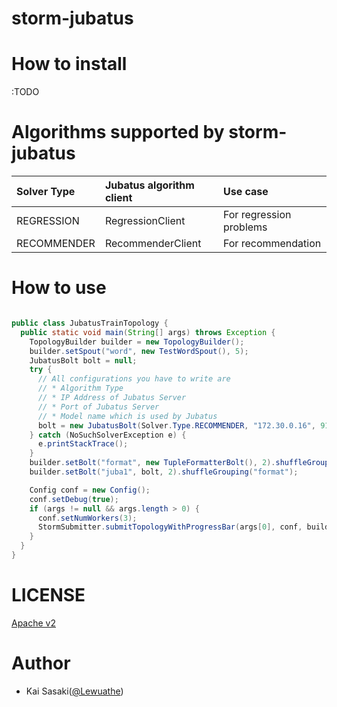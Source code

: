 storm-jubatus
=========

# How to install

:TODO

# Algorithms supported by storm-jubatus

|Solver Type|Jubatus algorithm client|Use case|
|:------|:------|:------|
|REGRESSION|RegressionClient|For regression problems|
|RECOMMENDER|RecommenderClient|For recommendation|

# How to use

```java

public class JubatusTrainTopology {
  public static void main(String[] args) throws Exception {
    TopologyBuilder builder = new TopologyBuilder();
    builder.setSpout("word", new TestWordSpout(), 5);
    JubatusBolt bolt = null;
    try {
	  // All configurations you have to write are
	  // * Algorithm Type
	  // * IP Address of Jubatus Server
	  // * Port of Jubatus Server
	  // * Model name which is used by Jubatus
      bolt = new JubatusBolt(Solver.Type.RECOMMENDER, "172.30.0.16", 9199, "bolt");
    } catch (NoSuchSolverException e) {
      e.printStackTrace();
    }
    builder.setBolt("format", new TupleFormatterBolt(), 2).shuffleGrouping("word");
    builder.setBolt("juba1", bolt, 2).shuffleGrouping("format");

    Config conf = new Config();
    conf.setDebug(true);
    if (args != null && args.length > 0) {
      conf.setNumWorkers(3);
      StormSubmitter.submitTopologyWithProgressBar(args[0], conf, builder.createTopology());
    }
  }
}

```

# LICENSE

[Apache v2](http://www.apache.org/licenses/LICENSE-2.0)

# Author

* Kai Sasaki([@Lewuathe](https://github.com/Lewuathe))
